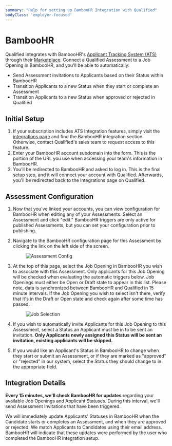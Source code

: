 ```yaml
---
summary: "Help for setting up BambooHR Integration with Qualified"
bodyClass: 'employer-focused'
---
```

# BambooHR

Qualified integrates with BambooHR's [Applicant Tracking System (ATS)](https://www.bamboohr.com/applicant-tracking/) through their [Marketplace](https://marketplace.bamboohr.com/). Connect a Qualified Assessment to a Job Opening in BambooHR, and you'll be able to automatically:

- Send Assessment invitations to Applicants based on their Status within BambooHR
- Transition Applicants to a new Status when they start or complete an Assessment
- Transition Applicants to a new Status when approved or rejected in Qualified

## Initial Setup

1. If your subscription includes ATS Integration features, simply visit the [integrations page](https://www.qualified.io/hire/account/integrations) and find the BambooHR integration section.  Otherwise, contact Qualified's sales team to request access to this feature.
2. Enter your BambooHR account subdomain into the form.  This is the portion of the URL you use when accessing your team's information in BambooHR.
3. You'll be redirected to BambooHR and asked to log in.  This is the final setup step, and it will connect your account with Qualified.  Afterwards, you'll be redirected back to the Integrations page on Qualified.

## Assessment Configuration
1. Now that you've linked your accounts, you can view configuration for BambooHR when editing any of your Assessments.  Select an Assessment and click "edit."  BambooHR triggers are only active for published Assessments, but you can set your configuration prior to publishing.

2. Navigate to the BambooHR configuration page for this Assessment by clicking the link on the left side of the screen.
    <figure style="max-width: 800px">
    
    ![Assessment Config](/images/content/images/hire/integrations/bamboo/assessment-config.png)
    
    </figure>

3. At the top of this page, select the Job Opening in BambooHR you wish to associate with this Assessment.  Only applicants for this Job Opening will be checked when evaluating the automatic triggers below.  Job Openings must either be Open or Draft state to appear in this list.  Please note, data is synchronized between BambooHR and Qualified in 15 minute intervals. If the Job Opening you wish to select isn't there, verify that it's in the Draft or Open state and check again after some time has passed.
    <figure style="max-width: 800px">
    
    ![Job Selection](/images/content/images/hire/integrations/bamboo/job-selection.png)
    
    </figure>

4. If you wish to automatically invite Applicants for this Job Opening to this Assessment, select a Status an Applicant must be in to be sent an invitation.  **Only Applicants newly assigned this Status will be sent an invitation, existing applicants will be skipped.**

5. If you would like an Applicant's Status in BambooHR to change when they start or submit an Assessment, or if they are marked as "approved" or "rejected" in our system, select the Status they should change to in the appropriate field.  

## Integration Details
**Every 15 minutes, we'll check BambooHR for updates** regarding your available Job Openings and Applicant Statuses.  During this interval, we'll send Assessment Invitations that have been triggered.

We will immediately update Applicants' Statuses in BambooHR when the Candidate starts or completes an Assessment, and when they are approved or rejected.  We match Applicants to Candidates using their email address.  BambooHR will indicate that these updates were performed by the user who completed the BambooHR integration setup.
